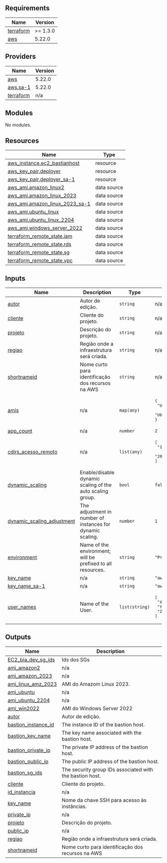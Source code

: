<!-- BEGIN_TF_DOCS -->
<!-- END_TF_DOCS -->
<!-- BEGINNING OF PRE-COMMIT-TERRAFORM DOCS HOOK -->
## Requirements

| Name | Version |
|------|---------|
| <a name="requirement_terraform"></a> [terraform](#requirement\_terraform) | >= 1.3.0 |
| <a name="requirement_aws"></a> [aws](#requirement\_aws) | 5.22.0 |

## Providers

| Name | Version |
|------|---------|
| <a name="provider_aws"></a> [aws](#provider\_aws) | 5.22.0 |
| <a name="provider_aws.sa-1"></a> [aws.sa-1](#provider\_aws.sa-1) | 5.22.0 |
| <a name="provider_terraform"></a> [terraform](#provider\_terraform) | n/a |

## Modules

No modules.

## Resources

| Name | Type |
|------|------|
| [aws_instance.ec2_bastianhost](https://registry.terraform.io/providers/hashicorp/aws/5.22.0/docs/resources/instance) | resource |
| [aws_key_pair.deployer](https://registry.terraform.io/providers/hashicorp/aws/5.22.0/docs/resources/key_pair) | resource |
| [aws_key_pair.deployer_sa-1](https://registry.terraform.io/providers/hashicorp/aws/5.22.0/docs/resources/key_pair) | resource |
| [aws_ami.amazon_linux2](https://registry.terraform.io/providers/hashicorp/aws/5.22.0/docs/data-sources/ami) | data source |
| [aws_ami.amazon_linux_2023](https://registry.terraform.io/providers/hashicorp/aws/5.22.0/docs/data-sources/ami) | data source |
| [aws_ami.amazon_linux_2023_sa-1](https://registry.terraform.io/providers/hashicorp/aws/5.22.0/docs/data-sources/ami) | data source |
| [aws_ami.ubuntu_linux](https://registry.terraform.io/providers/hashicorp/aws/5.22.0/docs/data-sources/ami) | data source |
| [aws_ami.ubuntu_linux_2204](https://registry.terraform.io/providers/hashicorp/aws/5.22.0/docs/data-sources/ami) | data source |
| [aws_ami.windows_server_2022](https://registry.terraform.io/providers/hashicorp/aws/5.22.0/docs/data-sources/ami) | data source |
| [terraform_remote_state.iam](https://registry.terraform.io/providers/hashicorp/terraform/latest/docs/data-sources/remote_state) | data source |
| [terraform_remote_state.rds](https://registry.terraform.io/providers/hashicorp/terraform/latest/docs/data-sources/remote_state) | data source |
| [terraform_remote_state.sg](https://registry.terraform.io/providers/hashicorp/terraform/latest/docs/data-sources/remote_state) | data source |
| [terraform_remote_state.vpc](https://registry.terraform.io/providers/hashicorp/terraform/latest/docs/data-sources/remote_state) | data source |

## Inputs

| Name | Description | Type | Default | Required |
|------|-------------|------|---------|:--------:|
| <a name="input_autor"></a> [autor](#input\_autor) | Autor de edição. | `string` | n/a | yes |
| <a name="input_cliente"></a> [cliente](#input\_cliente) | Cliente do projeto. | `string` | n/a | yes |
| <a name="input_projeto"></a> [projeto](#input\_projeto) | Descrição do projeto. | `string` | n/a | yes |
| <a name="input_regiao"></a> [regiao](#input\_regiao) | Região onde a infraestrutura será criada. | `string` | n/a | yes |
| <a name="input_shortnameid"></a> [shortnameid](#input\_shortnameid) | Nome curto para identificação dos recursos na AWS | `string` | n/a | yes |
| <a name="input_amis"></a> [amis](#input\_amis) | n/a | `map(any)` | <pre>{<br>  "Ubnt-us-east-1": "ami-0261755bbcb8c4a84",<br>  "Ubnt-us-east-2": "ami-0430580de6244e02e"<br>}</pre> | no |
| <a name="input_app_count"></a> [app\_count](#input\_app\_count) | n/a | `number` | `2` | no |
| <a name="input_cdirs_acesso_remoto"></a> [cdirs\_acesso\_remoto](#input\_cdirs\_acesso\_remoto) | n/a | `list(any)` | <pre>[<br>  "187.180.212.28/32",<br>  "200.181.118.98/32"<br>]</pre> | no |
| <a name="input_dynamic_scaling"></a> [dynamic\_scaling](#input\_dynamic\_scaling) | Enable/disable dynamic scaling of the auto scaling group. | `bool` | `false` | no |
| <a name="input_dynamic_scaling_adjustment"></a> [dynamic\_scaling\_adjustment](#input\_dynamic\_scaling\_adjustment) | The adjustment in number of instances for dynamic scaling. | `number` | `1` | no |
| <a name="input_environment"></a> [environment](#input\_environment) | Name of the environment; will be prefixed to all resources. | `string` | `"Projeto"` | no |
| <a name="input_key_name"></a> [key\_name](#input\_key\_name) | n/a | `string` | `"aws-key-terraform"` | no |
| <a name="input_key_name_sa-1"></a> [key\_name\_sa-1](#input\_key\_name\_sa-1) | n/a | `string` | `"aws-key-terraform_sa-1"` | no |
| <a name="input_user_names"></a> [user\_names](#input\_user\_names) | Name of the User. | `list(string)` | <pre>[<br>  "XXX",<br>  "YYY",<br>  "ZZZ"<br>]</pre> | no |

## Outputs

| Name | Description |
|------|-------------|
| <a name="output_EC2_bia_dev_sg_ids"></a> [EC2\_bia\_dev\_sg\_ids](#output\_EC2\_bia\_dev\_sg\_ids) | Ids dos SGs |
| <a name="output_ami_amazon2"></a> [ami\_amazon2](#output\_ami\_amazon2) | n/a |
| <a name="output_ami_amazon_2023"></a> [ami\_amazon\_2023](#output\_ami\_amazon\_2023) | n/a |
| <a name="output_ami_linux_amz_2023"></a> [ami\_linux\_amz\_2023](#output\_ami\_linux\_amz\_2023) | AMI do Amazom Linux 2023. |
| <a name="output_ami_ubuntu"></a> [ami\_ubuntu](#output\_ami\_ubuntu) | n/a |
| <a name="output_ami_ubuntu_2204"></a> [ami\_ubuntu\_2204](#output\_ami\_ubuntu\_2204) | n/a |
| <a name="output_ami_win2022"></a> [ami\_win2022](#output\_ami\_win2022) | AMI do Windows Server 2022 |
| <a name="output_autor"></a> [autor](#output\_autor) | Autor de edição. |
| <a name="output_bastion_instance_id"></a> [bastion\_instance\_id](#output\_bastion\_instance\_id) | The instance ID of the bastion host. |
| <a name="output_bastion_key_name"></a> [bastion\_key\_name](#output\_bastion\_key\_name) | The key name associated with the bastion host. |
| <a name="output_bastion_private_ip"></a> [bastion\_private\_ip](#output\_bastion\_private\_ip) | The private IP address of the bastion host. |
| <a name="output_bastion_public_ip"></a> [bastion\_public\_ip](#output\_bastion\_public\_ip) | The public IP address of the bastion host. |
| <a name="output_bastion_sg_ids"></a> [bastion\_sg\_ids](#output\_bastion\_sg\_ids) | The security group IDs associated with the bastion host. |
| <a name="output_cliente"></a> [cliente](#output\_cliente) | Cliente do projeto. |
| <a name="output_id_instancia"></a> [id\_instancia](#output\_id\_instancia) | n/a |
| <a name="output_key_name"></a> [key\_name](#output\_key\_name) | Nome da chave SSH para acesso às instâncias. |
| <a name="output_private_ip"></a> [private\_ip](#output\_private\_ip) | n/a |
| <a name="output_projeto"></a> [projeto](#output\_projeto) | Descrição do projeto. |
| <a name="output_public_ip"></a> [public\_ip](#output\_public\_ip) | n/a |
| <a name="output_regiao"></a> [regiao](#output\_regiao) | Região onde a infraestrutura será criada. |
| <a name="output_shortnameid"></a> [shortnameid](#output\_shortnameid) | Nome curto para identificação dos recursos na AWS |
<!-- END OF PRE-COMMIT-TERRAFORM DOCS HOOK -->

